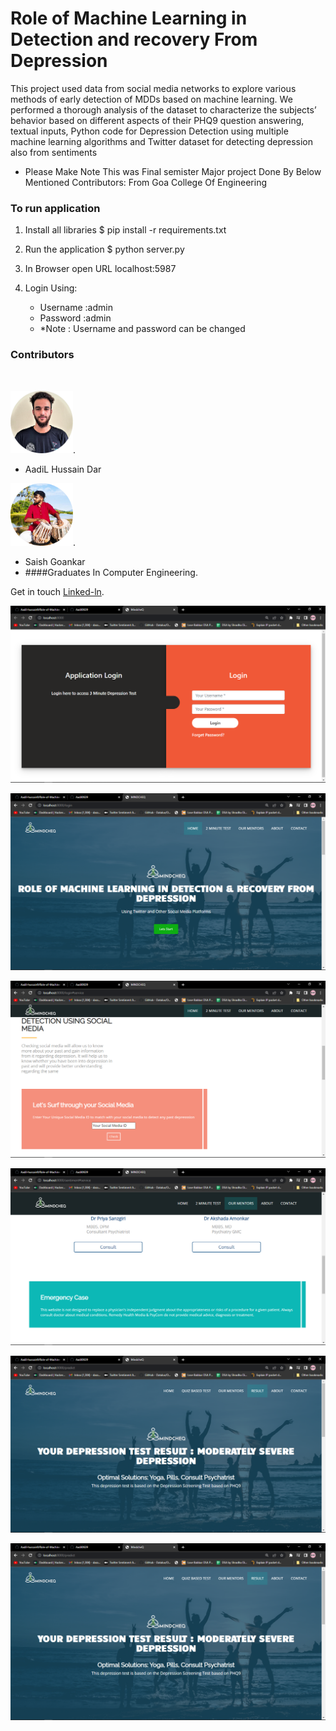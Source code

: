 # Role of Machine Learning in Detection and recovery From Depression 
 This project used data from social media networks to explore various methods of early detection of MDDs based on machine learning. We performed a thorough analysis of the dataset to characterize the subjects’ behavior based on different aspects of their PHQ9 question answering, textual inputs, Python code for Depression Detection using multiple machine learning algorithms and Twitter dataset for detecting depression also from sentiments

- Please Make Note This was Final semister Major project Done By Below Mentioned Contributors: From Goa College Of Engineering
### To run application
1. Install all libraries
$ pip install -r requirements.txt

2. Run the application
$ python server.py

3. In Browser open URL localhost:5987

4. Login Using:
   - Username :admin
   - Password :admin
   - *Note : Username and password can be changed


### Contributors
<br>


<img src="static/Aadil.png" alt="drawing" style="width:100px;"/>.

- AadiL Hussain Dar 

<img src="static/Saish.png" alt="drawing" style="width:100px;"/>.
 - Saish Goankar 
 - ####Graduates In Computer Engineering.



Get in touch  [Linked-ln](https://www.linkedin.com/in/aadil-hussain-6ab79b211/).


![](static/Screen1.png)

![](static/Screen2.png)

![](static/Screen3.png)

![](static/Screen4.png)

![](static/Screen5.png)

![](static/Screen6.png)
